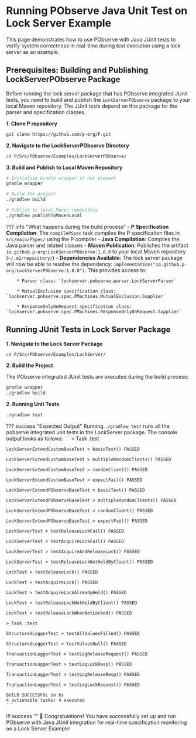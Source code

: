 # Running PObserve Java Unit Test on Lock Server Example

This page demonstrates how to use PObserve with Java JUnit tests to verify system correctness in real-time during test execution using a lock server as an example.

## Prerequisites: Building and Publishing LockServerPObserve Package

Before running the lock server package that has PObserve integrated JUnit tests, you need to build and publish the `LockServerPObserve` package to your local Maven repository. The JUnit tests depend on this package for the parser and specification classes.

**1. Clone P repository**
```bash
git clone https://github.com/p-org/P.git
```

**2. Navigate to the LockServerPObserve Directory**

```bash
cd P/Src/PObserve/Examples/LockServerPObserve/
```

**3. Build and Publish to Local Maven Repository**

```bash
# Initialize Gradle wrapper if not present
gradle wrapper

# Build the project
./gradlew build

# Publish to local Maven repository
./gradlew publishToMavenLocal
```

??? info "What happens during the build process"
    - **P Specification Compilation**: The `compilePSpec` task compiles the P specification files in `src/main/PSpec/` using the P compiler
    - **Java Compilation**: Compiles the Java parser and related classes
    - **Maven Publication**: Publishes the artifact `io.github.p-org:LockServerPObserve:1.0.0` to your local Maven repository (`~/.m2/repository/`)
    - **Dependencies Available**: The lock server package will now be able to resolve the dependency: `implementation("io.github.p-org:LockServerPObserve:1.0.0")`. This provides access to:

        * Parser class: `lockserver.pobserve.parser.LockServerParser`

        * MutualExclusion specification class: `lockserver.pobserve.spec.PMachines.MutualExclusion.Supplier`

        * ResponseOnlyOnRequest specification class: `lockserver.pobserve.spec.PMachines.ResponseOnlyOnRequest.Supplier`


## Running JUnit Tests in Lock Server Package

**1. Navigate to the Lock Server Package**

```bash
cd P/Src/PObserve/Examples/LockServer/
```

**2. Build the Project**

The PObserve integrated JUnit tests are executed during the build process:
```bash
gradle wrapper
./gradlew build
```

**2. Running Unit Tests**
```bash
./gradlew test
```

??? success "Expected Output"
    Running `./gradlew test` runs all the pobserve integrated unit tests in the LockServer package. The console output looks as follows:
    ```
    > Task :test

    LockServerExtendCustomBaseTest > basicTest() PASSED

    LockServerExtendCustomBaseTest > multipleRandomClients() PASSED

    LockServerExtendCustomBaseTest > randomClient() PASSED

    LockServerExtendCustomBaseTest > expectFail() PASSED

    LockServerExtendPObserveBaseTest > basicTest() PASSED

    LockServerExtendPObserveBaseTest > multipleRandomClients() PASSED

    LockServerExtendPObserveBaseTest > randomClient() PASSED

    LockServerExtendPObserveBaseTest > expectFail() PASSED

    LockServerTest > testReleaseLockFail() PASSED

    LockServerTest > testAcquireLockFail() PASSED

    LockServerTest > testAcquireAndReleaseLock() PASSED

    LockServerTest > testReleaseLockNotHeldByClient() PASSED

    LockTest > testReleaseLock() PASSED

    LockTest > testAcquireLock() PASSED

    LockTest > testAcquireLockAlreadyHeld() PASSED

    LockTest > testReleaseLockNotHeldByClient() PASSED

    LockTest > testReleaseLockWhenNotLocked() PASSED

    > Task :test

    StructuredLoggerTest > testAllValuesFilled() PASSED

    StructuredLoggerTest > testValuesNull() PASSED

    TransactionLoggerTest > testLogReleaseRequest() PASSED

    TransactionLoggerTest > testLogLockResp() PASSED

    TransactionLoggerTest > testLogReleaseResp() PASSED

    TransactionLoggerTest > testLogLockRequest() PASSED

    BUILD SUCCESSFUL in 6s
    4 actionable tasks: 4 executed
    ```

!!! success ""
    :confetti_ball: Congratulations! You have successfully set up and run PObserve with Java JUnit integration for real-time specification monitoring on a Lock Server Example!
